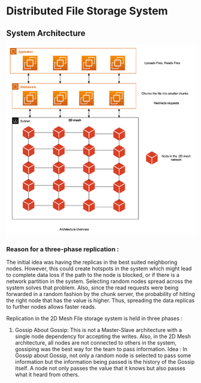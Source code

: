 # Distributed File Storage System

## System Architecture

![Alt text](ScreenShots/mesh-architecture.png?raw=true "Owner Home Page")


### Reason for a three-phase replication :

The initial idea was having the replicas in the best suited neighboring nodes. However, this
could create hotspots in the system which might lead to complete data loss if the path to the
node is blocked, or if there is a network partition in the system. Selecting random nodes spread
across the system solves that problem. Also, since the read requests were being forwarded in a
random fashion by the chunk server, the probability of hitting the right node that has the value is
higher. Thus, spreading the data replicas to further nodes allows faster reads.

Replication in the 2D Mesh File storage system is held in three phases :

1. Gossip About Gossip:
This is not a Master-Slave architecture with a single node dependency for
accepting the writes. Also, in the 2D Mesh architecture, all nodes are not connected to
others in the system, gossiping was the best way for the team to pass information.
Idea : In Gossip about Gossip, not only a random node is selected to pass some
information but the information being passed is the history of the Gossip itself. A node not
only passes the value that it knows but also passes what it heard from others.

